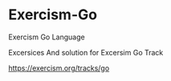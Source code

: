 # Exercism-Go
Exercism Go Language

Excersices And solution for Excersim Go Track

https://exercism.org/tracks/go
